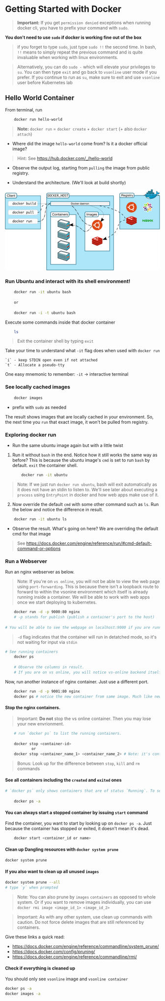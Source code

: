 # Getting Started with Docker

>**Important:** If you get `permission denied` exceptions when running docker cli, you have to prefix your command with `sudo`. 

**You don't need to use `sudo` if docker is working fine out of the box**

> if you forget to type `sudo`, just type `sudo !!` the second time. In bash, `!!` means to simply repeat the previous command and is quite invaluable when working with linux environments. 

> Alternatively, you can do `sudo -` which will elevate your privileges to `su`. You can then type `exit` and go back to `vsonline` user mode if you prefer. If you continue to run as `su`, make sure to exit and use `vsonline` user before Kubernetes lab

## Hello World Container

From terminal, run

```bash 
    docker run hello-world
```

> **Note:** `docker run` = `docker create` + `docker start` (+ also `docker attach`)

* Where did the image `hello-world` come from? Is it a docker official image?

>  Hint: See https://hub.docker.com/_/hello-world 

* Observe the output log, starting from `pulling` the image from public registry.

* Understand the architecture. (We'll look at build shortly)

![Docker Architecture](../../assets/docker_architecture.svg)

### Run Ubuntu and interact with its shell environment!

```bash
    docker run -it ubuntu bash

    or 

    docker run -i -t ubuntu bash
```

Execute some commands inside that docker container

```bash 
    ls
```

> Exit the container shell by typing `exit`

Take your time to understand what `-it` flag does when used with `docker run`

``` 
`i` - keep STDIN open even if not attached
`t` - Allocate a pseudo-tty
```

One easy mnemonic to remember: `-it` -> interactive terminal

### See locally cached images

```bash
    docker images 
```
*   prefix with `sudo` as needed

The result shows images that are locally cached in your environment. So, the next time you `run` that exact image, it won't be pulled from registry.

### Exploring docker run

* Run the same ubuntu image again but with a little twist

1. Run it without `bash` in the end. Notice how it still works the same way as before? This is because the ubuntu image's `cmd` is set to run `bash` by default. `exit` the container shell.
    ```bash
        docker run -it ubuntu
    ```

> Note: If we just run `docker run ubuntu`, bash will exit automatically as it does not have an stdin to listen to. We'll see later about executing a `process` using `EntryPoint` in docker and how web apps make use of it.

2. Now override the default `cmd` with some other command such as `ls`. Run the below and notice the difference in result.

```bash
    docker run -it ubuntu ls    
```

* Observe the result. What's going on here? We are overriding the default cmd for that image

> See https://docs.docker.com/engine/reference/run/#cmd-default-command-or-options

### Run a Webserver

Run an nginx webserver as below.

>Note: If you're on `vs online`, you will not be able to view the web page using `port-forwarding`. This is because there isn't a loopback route to forward to within the vsonine environment which itself is already running inside a container. We will be able to work with web apps once we start deploying to kubernetes.


```bash
    docker run -d -p 9000:80 nginx 
    # -p stands for publish (publish a container's port to the host)

# You will be able to see the webpage on localhost:9000 if you are running docker locally or in a linux vm.

```

> `-d` flag indicates that the container will run in detatched mode, so it's not waiting for input via `stdin`

```bash
# See running containers
    docker ps

    # Observe the columns in result.
    # If you are on vs online, you will notice vs-online backend itself is a container too!
```

Now, run another instance of nginx container. Just use a different port.

```bash
    docker run -d -p 9001:80 nginx
    docker ps # notice the new container from same image. Much like new objects from a class.
```

#### Stop the nginx containers.

> Important: **Do not** stop the vs online container. Then you may lose your new envrionment.

```bash           
    # run `docker ps` to list the running containers. 

    docker stop <container-id> 
            or
    docker stop <container_name_1> <container_name_2> # Note: it's container name not image name.
```

> Bonus: Look up for the difference between `stop`, `kill` and `rm` commands

#### See all containers including the `created` and `exited` ones

```bash
# `docker ps` only shows containers that are of status `Running`. To see all containers, use `-a` flag

    docker ps -a
```

#### You can always start a stopped container by issuing `start` command

Find the container, you want to start by looking up on `docker ps -a`. Just because the container has stopped or exited, it doesn't mean it's dead.

```bash
    docker start <container_id or name>
```

#### Clean up Dangling resources with `docker system prune`

```bash
docker system prune
```

#### If you also want to clean up all unused `images`

```bash 
docker system prune --all
# type `y` when prompted
```
>Note: You can also prune by `images` `containers` as opposed to whole system. Or if you want to remove images individually, you can use `docker rmi image <image_id_1> <image_id_2>`

>Important: As with any other system, use clean up commands with caution. Do not force delete images that are still referenced by containers. 

Give these links a quick read:
* https://docs.docker.com/engine/reference/commandline/system_prune/
* https://docs.docker.com/config/pruning/
* https://docs.docker.com/engine/reference/commandline/rmi/

#### Check if everything is cleaned up

You should only see `vsonline` image and `vsonline container`

```bash
docker ps -a
docker images -a
```
